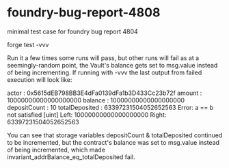 # foundry-bug-report-4808
minimal test case for foundry bug report 4804

forge test -vvv

Run it a few times some runs will pass, but other runs will fail as at a seemingly-random point, the Vault's balance gets set to msg.value instead of being incrementing. If running with -vvv the last output from failed execution will look like:

  actor          :  0x5615dEB798BB3E4dFa0139dFa1b3D433Cc23b72f
  amount         :  10000000000000000000
  balance        :  10000000000000000000
  depositCount   :  10
  totalDeposited :  63397231504052652563
  Error: a == b not satisfied [uint]
        Left: 10000000000000000000
       Right: 63397231504052652563

You can see that storage variables depositCount & totalDeposited continued to be incremented, but the contract's balance was set to msg.value instead of being incremented, which made invariant_addrBalance_eq_totalDeposited fail.
